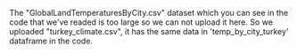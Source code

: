 The "GlobalLandTemperaturesByCity.csv" dataset which you can see in the code that we've readed is too large so we can not upload it here.
So we uploaded "turkey_climate.csv", it has the same data in 'temp_by_city_turkey' dataframe in the code.
